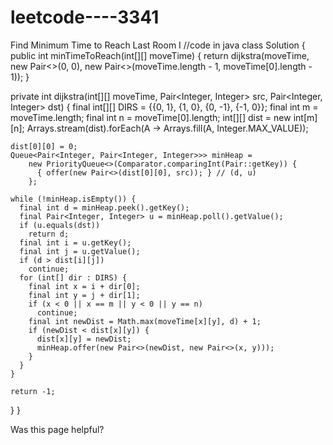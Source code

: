 # leetcode----3341
Find Minimum Time to Reach Last Room I
//code in java
class Solution {
  public int minTimeToReach(int[][] moveTime) {
    return dijkstra(moveTime, new Pair<>(0, 0),
                    new Pair<>(moveTime.length - 1, moveTime[0].length - 1));
  }

  private int dijkstra(int[][] moveTime, Pair<Integer, Integer> src, Pair<Integer, Integer> dst) {
    final int[][] DIRS = {{0, 1}, {1, 0}, {0, -1}, {-1, 0}};
    final int m = moveTime.length;
    final int n = moveTime[0].length;
    int[][] dist = new int[m][n];
    Arrays.stream(dist).forEach(A -> Arrays.fill(A, Integer.MAX_VALUE));

    dist[0][0] = 0;
    Queue<Pair<Integer, Pair<Integer, Integer>>> minHeap =
        new PriorityQueue<>(Comparator.comparingInt(Pair::getKey)) {
          { offer(new Pair<>(dist[0][0], src)); } // (d, u)
        };

    while (!minHeap.isEmpty()) {
      final int d = minHeap.peek().getKey();
      final Pair<Integer, Integer> u = minHeap.poll().getValue();
      if (u.equals(dst))
        return d;
      final int i = u.getKey();
      final int j = u.getValue();
      if (d > dist[i][j])
        continue;
      for (int[] dir : DIRS) {
        final int x = i + dir[0];
        final int y = j + dir[1];
        if (x < 0 || x == m || y < 0 || y == n)
          continue;
        final int newDist = Math.max(moveTime[x][y], d) + 1;
        if (newDist < dist[x][y]) {
          dist[x][y] = newDist;
          minHeap.offer(new Pair<>(newDist, new Pair<>(x, y)));
        }
      }
    }

    return -1;
  }
}

Was this page helpful?
